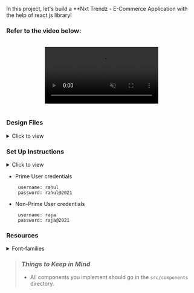 In this project, let's build a **Nxt Trendz - E-Commerce Application with the help of react js library!

### Refer to the video below:

<br/>
<div style="text-align: center;">
  <video style="max-width:70%;box-shadow:0 2.8px 2.2px rgba(0, 0, 0, 0.12);outline:none;" loop="true" autoplay="autoplay" controls="controls" muted>
    <source src="https://assets.ccbp.in/frontend/content/react-js/nxt-trendz-cart-features-output.mp4" type="video/mp4">
  </video>
</div>
<br/>


### Design Files
<details>
  
<summary>Click to view</summary>
- [Extra Small (Size < 576px) and Small (Size >= 576px)](https://assets.ccbp.in/frontend/content/react-js/nxt-trendz-cart-features-sm-output-v0.png)
- [Medium (Size >= 768px), Large (Size >= 992px) and Extra Large (Size >= 1200px)](https://assets.ccbp.in/frontend/content/react-js/nxt-trendz-cart-features-lg-output.png)
- 
</details>

### Set Up Instructions

<details>
<summary>Click to view</summary>
- Download dependencies by running `npm install`
- Start up the app using `npm start`
</details>


- Prime User credentials
  ```text
   username: rahul
   password: rahul@2021
  ```

- Non-Prime User credentials
  ```text
   username: raja
   password: raja@2021
  ```
  
</details>

### Resources



<details>
<summary>Font-families</summary>
- Roboto
</details>

> ### _Things to Keep in Mind_
>
> - All components you implement should go in the `src/components` directory.
